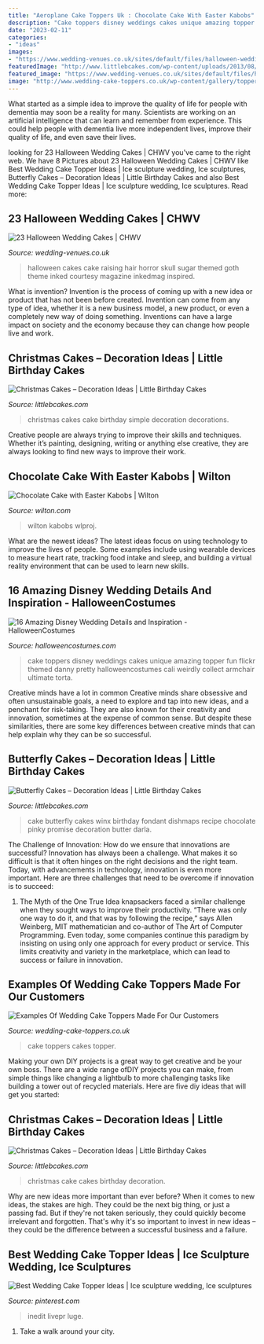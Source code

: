 ```yaml
---
title: "Aeroplane Cake Toppers Uk : Chocolate Cake With Easter Kabobs"
description: "Cake toppers disney weddings cakes unique amazing topper fun flickr themed danny pretty halloweencostumes cali weirdly collect armchair ultimate torta"
date: "2023-02-11"
categories:
- "ideas"
images:
- "https://www.wedding-venues.co.uk/sites/default/files/halloween-wedding-cakes-inkedmag.jpg"
featuredImage: "http://www.littlebcakes.com/wp-content/uploads/2013/08/Butterfly-Cake-Images.jpg"
featured_image: "https://www.wedding-venues.co.uk/sites/default/files/halloween-wedding-cakes-inkedmag.jpg"
image: "http://www.wedding-cake-toppers.co.uk/wp-content/gallery/toppers-on-cakes/photo.JPG"
---
```



What started as a simple idea to improve the quality of life for people with dementia may soon be a reality for many. Scientists are working on an artificial intelligence that can learn and remember from experience. This could help people with dementia live more independent lives, improve their quality of life, and even save their lives.

	

		
looking for 23 Halloween Wedding Cakes | CHWV you've came to the right web. We have 8 Pictures about 23 Halloween Wedding Cakes | CHWV like Best Wedding Cake Topper Ideas | Ice sculpture wedding, Ice sculptures, Butterfly Cakes – Decoration Ideas | Little Birthday Cakes and also Best Wedding Cake Topper Ideas | Ice sculpture wedding, Ice sculptures. Read more:
		
    
## 23 Halloween Wedding Cakes | CHWV

<img loading=lazy src="https://www.wedding-venues.co.uk/sites/default/files/halloween-wedding-cakes-inkedmag.jpg" onerror="this.onerror=null;this.src='https://tse1.mm.bing.net/th?id=OIP.FhuRCJpNg0Nw76AUAefdKQHaLH&amp;pid=15.1';" alt="23 Halloween Wedding Cakes | CHWV">

_Source: wedding-venues.co.uk_

>halloween cakes cake raising hair horror skull sugar themed goth theme inked courtesy magazine inkedmag inspired. 

	

What is invention?
Invention is the process of coming up with a new idea or product that has not been before created. Invention can come from any type of idea, whether it is a new business model, a new product, or even a completely new way of doing something. Inventions can have a large impact on society and the economy because they can change how people live and work.

    
## Christmas Cakes – Decoration Ideas | Little Birthday Cakes

<img loading=lazy src="http://www.littlebcakes.com/wp-content/uploads/2014/02/Christmas-Cakes.jpg" onerror="this.onerror=null;this.src='https://tse4.mm.bing.net/th?id=OIP.7abPoNuTQexxCo5ozhXXwAHaE8&amp;pid=15.1';" alt="Christmas Cakes – Decoration Ideas | Little Birthday Cakes">

_Source: littlebcakes.com_

>christmas cakes cake birthday simple decoration decorations. 

	

Creative people are always trying to improve their skills and techniques. Whether it’s painting, designing, writing or anything else creative, they are always looking to find new ways to improve their work.

    
## Chocolate Cake With Easter Kabobs | Wilton

<img loading=lazy src="https://www.wilton.com/dw/image/v2/AAWA_PRD/on/demandware.static/-/Sites-wilton-project-master/default/dw90893ed1/images/project/WLPROJ-8540/choc-cake-with-Easter-kabobs.jpg?sw=800&amp;sh=800" onerror="this.onerror=null;this.src='https://tse1.mm.bing.net/th?id=OIP.0J2S-A1M5a_ZfdS2QRczuQHaHa&amp;pid=15.1';" alt="Chocolate Cake with Easter Kabobs | Wilton">

_Source: wilton.com_

>wilton kabobs wlproj. 

	

What are the newest ideas?
The latest ideas focus on using technology to improve the lives of people. Some examples include using wearable devices to measure heart rate, tracking food intake and sleep, and building a virtual reality environment that can be used to learn new skills.

    
## 16 Amazing Disney Wedding Details And Inspiration - HalloweenCostumes

<img loading=lazy src="https://images.halloweencostumes.com/blog/images/523/1034-1/up-wedding-cake.png" onerror="this.onerror=null;this.src='https://tse3.mm.bing.net/th?id=OIP.hMzlsUu_QIzdlEhafnZLaAHaLG&amp;pid=15.1';" alt="16 Amazing Disney Wedding Details and Inspiration - HalloweenCostumes">

_Source: halloweencostumes.com_

>cake toppers disney weddings cakes unique amazing topper fun flickr themed danny pretty halloweencostumes cali weirdly collect armchair ultimate torta. 

	

Creative minds have a lot in common
Creative minds share obsessive and often unsustainable goals, a need to explore and tap into new ideas, and a penchant for risk-taking. They are also known for their creativity and innovation, sometimes at the expense of common sense. But despite these similarities, there are some key differences between creative minds that can help explain why they can be so successful.

    
## Butterfly Cakes – Decoration Ideas | Little Birthday Cakes

<img loading=lazy src="http://www.littlebcakes.com/wp-content/uploads/2013/08/Butterfly-Cake-Images.jpg" onerror="this.onerror=null;this.src='https://tse2.mm.bing.net/th?id=OIP.V6iAUxB2PMm-Kz59GtnSYwHaFj&amp;pid=15.1';" alt="Butterfly Cakes – Decoration Ideas | Little Birthday Cakes">

_Source: littlebcakes.com_

>cake butterfly cakes winx birthday fondant dishmaps recipe chocolate pinky promise decoration butter darla. 

	

The Challenge of Innovation: How do we ensure that innovations are successful?
Innovation has always been a challenge. What makes it so difficult is that it often hinges on the right decisions and the right team. Today, with advancements in technology, innovation is even more important. Here are three challenges that need to be overcome if innovation is to succeed:
1. The Myth of the One True Idea
 knapsackers faced a similar challenge when they sought ways to improve their productivity. “There was only one way to do it, and that was by following the recipe,” says Allen Weinberg, MIT mathematician and co-author of The Art of Computer Programming. Even today, some companies continue this paradigm by insisting on using only one approach for every product or service. This limits creativity and variety in the marketplace, which can lead to success or failure in innovation.


    
## Examples Of Wedding Cake Toppers Made For Our Customers

<img loading=lazy src="http://www.wedding-cake-toppers.co.uk/wp-content/gallery/toppers-on-cakes/photo.JPG" onerror="this.onerror=null;this.src='https://tse2.mm.bing.net/th?id=OIP.P0s932d_bjyKWk4yGrbcfQHaLI&amp;pid=15.1';" alt="Examples Of Wedding Cake Toppers Made For Our Customers">

_Source: wedding-cake-toppers.co.uk_

>cake toppers cakes topper. 

	

Making your own DIY projects is a great way to get creative and be your own boss. There are a wide range ofDIY projects you can make, from simple things like changing a lightbulb to more challenging tasks like building a tower out of recycled materials. Here are five diy ideas that will get you started: 

    
## Christmas Cakes – Decoration Ideas | Little Birthday Cakes

<img loading=lazy src="http://www.littlebcakes.com/wp-content/uploads/2014/02/Christmas-Cake.jpg" onerror="this.onerror=null;this.src='https://tse1.mm.bing.net/th?id=OIP.bdHSXYxtcw7bn2Kw-gdC6AHaHK&amp;pid=15.1';" alt="Christmas Cakes – Decoration Ideas | Little Birthday Cakes">

_Source: littlebcakes.com_

>christmas cake cakes birthday decoration. 

	

Why are new ideas more important than ever before?
When it comes to new ideas, the stakes are high. They could be the next big thing, or just a passing fad. But if they're not taken seriously, they could quickly become irrelevant and forgotten. That's why it's so important to invest in new ideas – they could be the difference between a successful business and a failure.

    
## Best Wedding Cake Topper Ideas | Ice Sculpture Wedding, Ice Sculptures

<img loading=lazy src="https://i.pinimg.com/originals/d0/e8/99/d0e899cb7f46befc31e481815d3ed9f1.jpg" onerror="this.onerror=null;this.src='https://tse4.mm.bing.net/th?id=OIP.yQx1YpM-Rs3IQQ8b6N3cKwHaLG&amp;pid=15.1';" alt="Best Wedding Cake Topper Ideas | Ice sculpture wedding, Ice sculptures">

_Source: pinterest.com_

>inedit livepr luge. 

	

1) Take a walk around your city.

